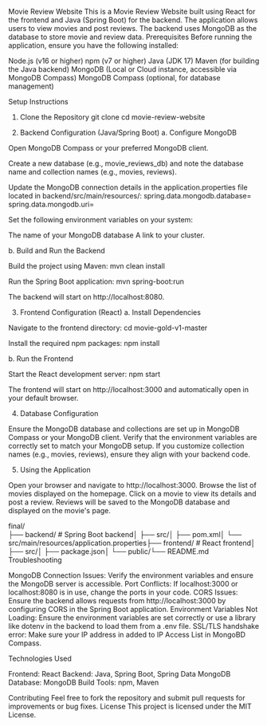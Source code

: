 Movie Review Website
This is a Movie Review Website built using React for the frontend and Java (Spring Boot) for the backend. The application allows users to view movies and post reviews. The backend uses MongoDB as the database to store movie and review data.
Prerequisites
Before running the application, ensure you have the following installed:

Node.js (v16 or higher)
npm (v7 or higher)
Java (JDK 17)
Maven (for building the Java backend)
MongoDB (Local or Cloud instance, accessible via MongoDB Compass)
MongoDB Compass (optional, for database management)

Setup Instructions
1. Clone the Repository
git clone <repository-url>
cd movie-review-website

2. Backend Configuration (Java/Spring Boot)
a. Configure MongoDB

Open MongoDB Compass or your preferred MongoDB client.

Create a new database (e.g., movie_reviews_db) and note the database name and collection names (e.g., movies, reviews).

Update the MongoDB connection details in the application.properties file located in backend/src/main/resources/:
spring.data.mongodb.database=
spring.data.mongodb.uri=


Set the following environment variables on your system:

The name of your MongoDB database
A link to your cluster.



b. Build and Run the Backend

Build the project using Maven:
mvn clean install


Run the Spring Boot application:
mvn spring-boot:run


The backend will start on http://localhost:8080.


3. Frontend Configuration (React)
a. Install Dependencies

Navigate to the frontend directory:
cd movie-gold-v1-master


Install the required npm packages:
npm install



b. Run the Frontend

Start the React development server:
npm start


The frontend will start on http://localhost:3000 and automatically open in your default browser.


4. Database Configuration

Ensure the MongoDB database and collections are set up in MongoDB Compass or your MongoDB client.
Verify that the environment variables are correctly set to match your MongoDB setup.
If you customize collection names (e.g., movies, reviews), ensure they align with your backend code.

5. Using the Application

Open your browser and navigate to http://localhost:3000.
Browse the list of movies displayed on the homepage.
Click on a movie to view its details and post a review.
Reviews will be saved to the MongoDB database and displayed on the movie's page.

final/\
├── backend/                    # Spring Boot backend│   ├── src/│   ├── pom.xml│   └── src/main/resources/application.properties├── frontend/                   # React frontend│   ├── src/│   ├── package.json│   └── public/└── README.md
Troubleshooting

MongoDB Connection Issues: Verify the environment variables  and ensure the MongoDB server is accessible.
Port Conflicts: If localhost:3000 or localhost:8080 is in use, change the ports in your code.
CORS Issues: Ensure the backend allows requests from http://localhost:3000 by configuring CORS in the Spring Boot application.
Environment Variables Not Loading: Ensure the environment variables are set correctly or use a library like dotenv in the backend to load them from a .env file.
SSL/TLS handshake error: Make sure your IP address in added to IP Access List in MongoBD Compass.

Technologies Used

Frontend: React
Backend: Java, Spring Boot, Spring Data MongoDB
Database: MongoDB
Build Tools: npm, Maven

Contributing
Feel free to fork the repository and submit pull requests for improvements or bug fixes.
License
This project is licensed under the MIT License.
